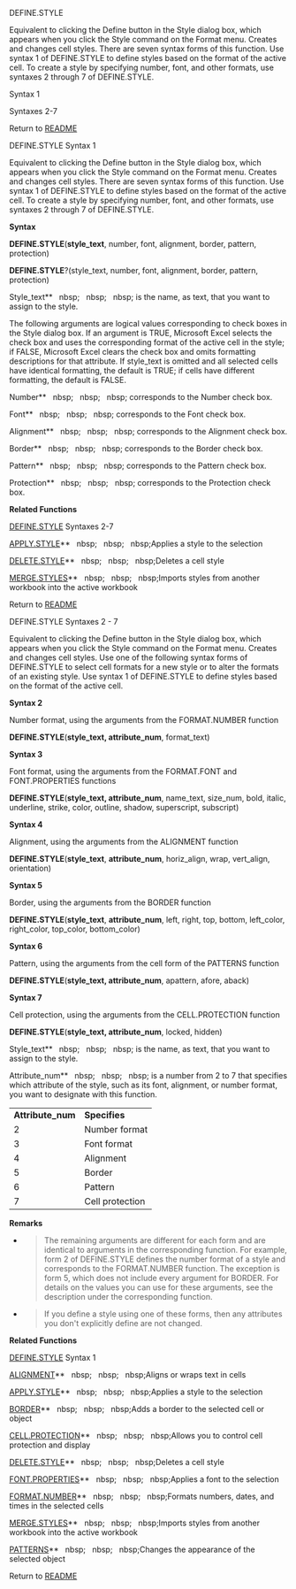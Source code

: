 DEFINE.STYLE

Equivalent to clicking the Define button in the Style dialog box, which
appears when you click the Style command on the Format menu. Creates and
changes cell styles. There are seven syntax forms of this function. Use
syntax 1 of DEFINE.STYLE to define styles based on the format of the
active cell. To create a style by specifying number, font, and other
formats, use syntaxes 2 through 7 of DEFINE.STYLE.

Syntax 1

Syntaxes 2-7



Return to [README](README.md)

DEFINE.STYLE Syntax 1

Equivalent to clicking the Define button in the Style dialog box, which
appears when you click the Style command on the Format menu. Creates and
changes cell styles. There are seven syntax forms of this function. Use
syntax 1 of DEFINE.STYLE to define styles based on the format of the
active cell. To create a style by specifying number, font, and other
formats, use syntaxes 2 through 7 of DEFINE.STYLE.

**Syntax**

**DEFINE.STYLE**(**style\_text**, number, font, alignment, border,
pattern, protection)

**DEFINE.STYLE**?(style\_text, number, font, alignment, border, pattern,
protection)

Style\_text**&nbsp;&nbsp;&nbsp;nbsp;&nbsp;&nbsp;&nbsp;nbsp;&nbsp;&nbsp;&nbsp;nbsp;&nbsp;is the name, as text, that you want
to assign to the style.

The following arguments are logical values corresponding to check boxes
in the Style dialog box. If an argument is TRUE, Microsoft Excel selects
the check box and uses the corresponding format of the active cell in
the style; if FALSE, Microsoft Excel clears the check box and omits
formatting descriptions for that attribute. If style\_text is omitted
and all selected cells have identical formatting, the default is TRUE;
if cells have different formatting, the default is FALSE.

Number**&nbsp;&nbsp;&nbsp;nbsp;&nbsp;&nbsp;&nbsp;nbsp;&nbsp;&nbsp;&nbsp;nbsp;&nbsp;corresponds to the Number check box.

Font**&nbsp;&nbsp;&nbsp;nbsp;&nbsp;&nbsp;&nbsp;nbsp;&nbsp;&nbsp;&nbsp;nbsp;&nbsp;corresponds to the Font check box.

Alignment**&nbsp;&nbsp;&nbsp;nbsp;&nbsp;&nbsp;&nbsp;nbsp;&nbsp;&nbsp;&nbsp;nbsp;&nbsp;corresponds to the Alignment check box.

Border**&nbsp;&nbsp;&nbsp;nbsp;&nbsp;&nbsp;&nbsp;nbsp;&nbsp;&nbsp;&nbsp;nbsp;&nbsp;corresponds to the Border check box.

Pattern**&nbsp;&nbsp;&nbsp;nbsp;&nbsp;&nbsp;&nbsp;nbsp;&nbsp;&nbsp;&nbsp;nbsp;&nbsp;corresponds to the Pattern check box.

Protection**&nbsp;&nbsp;&nbsp;nbsp;&nbsp;&nbsp;&nbsp;nbsp;&nbsp;&nbsp;&nbsp;nbsp;&nbsp;corresponds to the Protection check
box.

**Related Functions**

[DEFINE.STYLE](DEFINE.STYLE.md) Syntaxes 2-7

[APPLY.STYLE](APPLY.STYLE.md)**&nbsp;&nbsp;&nbsp;nbsp;&nbsp;&nbsp;&nbsp;nbsp;&nbsp;&nbsp;&nbsp;nbsp;Applies a style to the selection

[DELETE.STYLE](DELETE.STYLE.md)**&nbsp;&nbsp;&nbsp;nbsp;&nbsp;&nbsp;&nbsp;nbsp;&nbsp;&nbsp;&nbsp;nbsp;Deletes a cell style

[MERGE.STYLES](MERGE.STYLES.md)**&nbsp;&nbsp;&nbsp;nbsp;&nbsp;&nbsp;&nbsp;nbsp;&nbsp;&nbsp;&nbsp;nbsp;Imports styles from another workbook into
the active workbook



Return to [README](README.md)

DEFINE.STYLE Syntaxes 2 - 7

Equivalent to clicking the Define button in the Style dialog box, which
appears when you click the Style command on the Format menu. Creates and
changes cell styles. Use one of the following syntax forms of
DEFINE.STYLE to select cell formats for a new style or to alter the
formats of an existing style. Use syntax 1 of DEFINE.STYLE to define
styles based on the format of the active cell.

**Syntax 2**

Number format, using the arguments from the FORMAT.NUMBER function

**DEFINE.STYLE**(**style\_text, attribute\_num**, format\_text)

**Syntax 3**

Font format, using the arguments from the FORMAT.FONT and
FONT.PROPERTIES functions

**DEFINE.STYLE**(**style\_text, attribute\_num**, name\_text, size\_num,
bold, italic, underline, strike, color, outline, shadow, superscript,
subscript)

**Syntax 4**

Alignment, using the arguments from the ALIGNMENT function

**DEFINE.STYLE**(**style\_text**, **attribute\_num**, horiz\_align,
wrap, vert\_align, orientation)

**Syntax 5**

Border, using the arguments from the BORDER function

**DEFINE.STYLE**(**style\_text**, **attribute\_num**, left, right, top,
bottom, left\_color, right\_color, top\_color, bottom\_color)

**Syntax 6**

Pattern, using the arguments from the cell form of the PATTERNS function

**DEFINE.STYLE**(**style\_text, attribute\_num**, apattern, afore,
aback)

**Syntax 7**

Cell protection, using the arguments from the CELL.PROTECTION function

**DEFINE.STYLE**(**style\_text, attribute\_num**, locked, hidden)

Style\_text**&nbsp;&nbsp;&nbsp;nbsp;&nbsp;&nbsp;&nbsp;nbsp;&nbsp;&nbsp;&nbsp;nbsp;&nbsp;is the name, as text, that you want
to assign to the style.

Attribute\_num**&nbsp;&nbsp;&nbsp;nbsp;&nbsp;&nbsp;&nbsp;nbsp;&nbsp;&nbsp;&nbsp;nbsp;&nbsp;is a number from 2 to 7 that
specifies which attribute of the style, such as its font, alignment, or
number format, you want to designate with this function.

|                    |                 |
| ------------------ | --------------- |
| **Attribute\_num** | **Specifies**   |
| 2                  | Number format   |
| 3                  | Font format     |
| 4                  | Alignment       |
| 5                  | Border          |
| 6                  | Pattern         |
| 7                  | Cell protection |

**Remarks**

  - > The remaining arguments are different for each form and are
    > identical to arguments in the corresponding function. For example,
    > form 2 of DEFINE.STYLE defines the number format of a style and
    > corresponds to the FORMAT.NUMBER function. The exception is form
    > 5, which does not include every argument for BORDER. For details
    > on the values you can use for these arguments, see the description
    > under the corresponding function.

  - > If you define a style using one of these forms, then any
    > attributes you don't explicitly define are not changed.


**Related Functions**

[DEFINE.STYLE](DEFINE.STYLE.md) Syntax 1

[ALIGNMENT](ALIGNMENT.md)**&nbsp;&nbsp;&nbsp;nbsp;&nbsp;&nbsp;&nbsp;nbsp;&nbsp;&nbsp;&nbsp;nbsp;Aligns or wraps text in cells

[APPLY.STYLE](APPLY.STYLE.md)**&nbsp;&nbsp;&nbsp;nbsp;&nbsp;&nbsp;&nbsp;nbsp;&nbsp;&nbsp;&nbsp;nbsp;Applies a style to the selection

[BORDER](BORDER.md)**&nbsp;&nbsp;&nbsp;nbsp;&nbsp;&nbsp;&nbsp;nbsp;&nbsp;&nbsp;&nbsp;nbsp;Adds a border to the selected cell or object

[CELL.PROTECTION](CELL.PROTECTION.md)**&nbsp;&nbsp;&nbsp;nbsp;&nbsp;&nbsp;&nbsp;nbsp;&nbsp;&nbsp;&nbsp;nbsp;Allows you to control cell protection
and display

[DELETE.STYLE](DELETE.STYLE.md)**&nbsp;&nbsp;&nbsp;nbsp;&nbsp;&nbsp;&nbsp;nbsp;&nbsp;&nbsp;&nbsp;nbsp;Deletes a cell style

[FONT.PROPERTIES](FONT.PROPERTIES.md)**&nbsp;&nbsp;&nbsp;nbsp;&nbsp;&nbsp;&nbsp;nbsp;&nbsp;&nbsp;&nbsp;nbsp;Applies a font to the selection

[FORMAT.NUMBER](FORMAT.NUMBER.md)**&nbsp;&nbsp;&nbsp;nbsp;&nbsp;&nbsp;&nbsp;nbsp;&nbsp;&nbsp;&nbsp;nbsp;Formats numbers, dates, and times in the
selected cells

[MERGE.STYLES](MERGE.STYLES.md)**&nbsp;&nbsp;&nbsp;nbsp;&nbsp;&nbsp;&nbsp;nbsp;&nbsp;&nbsp;&nbsp;nbsp;Imports styles from another workbook into
the active workbook

[PATTERNS](PATTERNS.md)**&nbsp;&nbsp;&nbsp;nbsp;&nbsp;&nbsp;&nbsp;nbsp;&nbsp;&nbsp;&nbsp;nbsp;Changes the appearance of the selected object



Return to [README](README.md)

